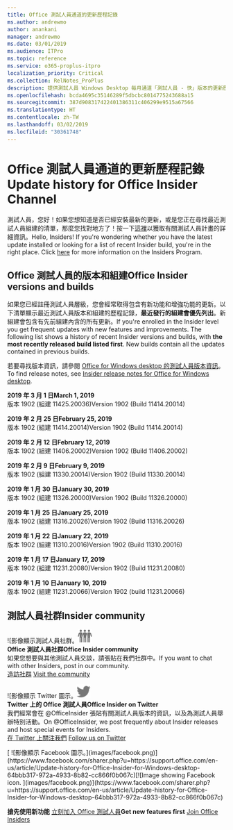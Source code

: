 ```yaml
---
title: Office 測試人員通道的更新歷程記錄
ms.author: andrewmo
author: anankani
manager: andrewmo
ms.date: 03/01/2019
ms.audience: ITPro
ms.topic: reference
ms.service: o365-proplus-itpro
localization_priority: Critical
ms.collection: RelNotes_ProPlus
description: 提供測試人員 Windows Desktop 每月通道「測試人員 - 快」版本的更新歷程記錄
ms.openlocfilehash: bcda4695c35146289f5dbcbc8014775243688a15
ms.sourcegitcommit: 387d908317422401386311c406299e9515a67566
ms.translationtype: HT
ms.contentlocale: zh-TW
ms.lasthandoff: 03/02/2019
ms.locfileid: "30361748"
---
```

# <a name="update-history-for-office-insider-channel"></a><span data-ttu-id="4cca7-103">Office 測試人員通道的更新歷程記錄</span><span class="sxs-lookup"><span data-stu-id="4cca7-103">Update history for Office Insider Channel</span></span>

<span data-ttu-id="4cca7-p101">測試人員，您好！如果您想知道是否已經安裝最新的更新，或是您正在尋找最近測試人員組建的清單，那麼您找對地方了！按一下[這裡](https://insider.office.com/)以獲取有關測試人員計畫的詳細資訊。</span><span class="sxs-lookup"><span data-stu-id="4cca7-p101">Hello, Insiders! If you're wondering whether you have the latest update installed or looking for a list of recent Insider build, you're in the right place. Click [here](https://insider.office.com/) for more information on the Insiders Program.</span></span>

## <a name="office-insider-versions-and-builds"></a><span data-ttu-id="4cca7-107">Office 測試人員的版本和組建</span><span class="sxs-lookup"><span data-stu-id="4cca7-107">Office Insider versions and builds</span></span>

<span data-ttu-id="4cca7-p102">如果您已經註冊測試人員層級，您會經常取得包含有新功能和增強功能的更新。以下清單顯示最近測試人員版本和組建的歷程記錄，**最近發行的組建會優先列出**。新組建會包含有先前組建內含的所有更新。</span><span class="sxs-lookup"><span data-stu-id="4cca7-p102">If you're enrolled in the Insider level you get frequent updates with new features and improvements. The following list shows a history of recent Insider versions and builds, with **the most recently released build listed first**. New builds contain all the updates contained in previous builds.</span></span> 

<span data-ttu-id="4cca7-111">若要尋找版本資訊，請參閱 [Office for Windows desktop 的測試人員版本資訊](https://support.office.com/zh-TW/article/insider-release-notes-for-office-for-windows-desktop-523b3d33-8f46-4c79-b427-fdcf40c0b433)。</span><span class="sxs-lookup"><span data-stu-id="4cca7-111">To find release notes, see [Insider release notes for Office for Windows desktop](https://support.office.com/zh-TW/article/insider-release-notes-for-office-for-windows-desktop-523b3d33-8f46-4c79-b427-fdcf40c0b433).</span></span>

<span data-ttu-id="4cca7-112">**2019 年 3 月 1 日**</span><span class="sxs-lookup"><span data-stu-id="4cca7-112">**March 1, 2019**</span></span><br/> <span data-ttu-id="4cca7-113">版本 1902 (組建 11425.20036)</span><span class="sxs-lookup"><span data-stu-id="4cca7-113">Version 1902 (Build 11414.20014)</span></span><br/> 

<span data-ttu-id="4cca7-114">**2019 年 2 月 25 日**</span><span class="sxs-lookup"><span data-stu-id="4cca7-114">**February 25, 2019**</span></span><br/> <span data-ttu-id="4cca7-115">版本 1902 (組建 11414.20014)</span><span class="sxs-lookup"><span data-stu-id="4cca7-115">Version 1902 (Build 11414.20014)</span></span><br/> 

<span data-ttu-id="4cca7-116">**2019 年 2 月 12 日**</span><span class="sxs-lookup"><span data-stu-id="4cca7-116">**February 12, 2019**</span></span><br/> <span data-ttu-id="4cca7-117">版本 1902 (組建 11406.20002)</span><span class="sxs-lookup"><span data-stu-id="4cca7-117">Version 1902 (Build 11406.20002)</span></span><br/> 

<span data-ttu-id="4cca7-118">**2019 年 2 月 9 日**</span><span class="sxs-lookup"><span data-stu-id="4cca7-118">**February 9, 2019**</span></span><br/> <span data-ttu-id="4cca7-119">版本 1902 (組建 11330.20014)</span><span class="sxs-lookup"><span data-stu-id="4cca7-119">Version 1902 (Build 11330.20014)</span></span><br/> 

<span data-ttu-id="4cca7-120">**2019 年 1 月 30 日**</span><span class="sxs-lookup"><span data-stu-id="4cca7-120">**January 30, 2019**</span></span><br/> <span data-ttu-id="4cca7-121">版本 1902 (組建 11326.20000)</span><span class="sxs-lookup"><span data-stu-id="4cca7-121">Version 1902 (Build 11326.20000)</span></span><br/> 

<span data-ttu-id="4cca7-122">**2019 年 1 月 25 日**</span><span class="sxs-lookup"><span data-stu-id="4cca7-122">**January 25, 2019**</span></span><br/> <span data-ttu-id="4cca7-123">版本 1902 (組建 11316.20026)</span><span class="sxs-lookup"><span data-stu-id="4cca7-123">Version 1902 (Build 11316.20026)</span></span><br/> 

<span data-ttu-id="4cca7-124">**2019 年 1 月 22 日**</span><span class="sxs-lookup"><span data-stu-id="4cca7-124">**January 22, 2019**</span></span><br/> <span data-ttu-id="4cca7-125">版本 1902 (組建 11310.20016)</span><span class="sxs-lookup"><span data-stu-id="4cca7-125">Version 1902 (Build 11310.20016)</span></span><br/> 

<span data-ttu-id="4cca7-126">**2019 年 1 月 17 日**</span><span class="sxs-lookup"><span data-stu-id="4cca7-126">**January 17, 2019**</span></span><br/> <span data-ttu-id="4cca7-127">版本 1902 (組建 11231.20080)</span><span class="sxs-lookup"><span data-stu-id="4cca7-127">Version 1902 (Build 11231.20080)</span></span><br/>

<span data-ttu-id="4cca7-128">**2019 年 1 月 10 日**</span><span class="sxs-lookup"><span data-stu-id="4cca7-128">**January 10, 2019**</span></span><br/> <span data-ttu-id="4cca7-129">版本 1902 (組建 11231.20066)</span><span class="sxs-lookup"><span data-stu-id="4cca7-129">Version 1902 (build 11231.20066)</span></span><br/> 


## <a name="insider-community"></a><span data-ttu-id="4cca7-130">測試人員社群</span><span class="sxs-lookup"><span data-stu-id="4cca7-130">Insider community</span></span>

<span data-ttu-id="4cca7-131">![影像顯示測試人員社群。</span><span class="sxs-lookup"><span data-stu-id="4cca7-131">![Image showing insider community.</span></span> ](images/insidercommunity.png) <br/>
<span data-ttu-id="4cca7-132">**Office 測試人員社群**</span><span class="sxs-lookup"><span data-stu-id="4cca7-132">**Office Insider community**</span></span><br/> <span data-ttu-id="4cca7-133">如果您想要與其他測試人員交談，請張貼在我們社群中。</span><span class="sxs-lookup"><span data-stu-id="4cca7-133">If you want to chat with other Insiders, post in our community.</span></span><br/><span data-ttu-id="4cca7-134"> 
[造訪社群](https://go.microsoft.com/fwlink/?linkid=843493)</span><span class="sxs-lookup"><span data-stu-id="4cca7-134"> 
[Visit the community](https://go.microsoft.com/fwlink/?linkid=843493)</span></span><br/> 

<span data-ttu-id="4cca7-135">![影像顯示 Twitter 圖示。</span><span class="sxs-lookup"><span data-stu-id="4cca7-135">![Image showing twitter icon.</span></span> ](images/twitter.png)<br/>
<span data-ttu-id="4cca7-136">**Twitter 上的 Office 測試人員**</span><span class="sxs-lookup"><span data-stu-id="4cca7-136">**Office Insider on Twitter**</span></span><br/> <span data-ttu-id="4cca7-137">我們經常會在 @OfficeInsider 張貼有關測試人員版本的資訊，以及為測試人員舉辦特別活動。</span><span class="sxs-lookup"><span data-stu-id="4cca7-137">On @OfficeInsider, we post frequently about Insider releases and host special events for Insiders.</span></span><br/><span data-ttu-id="4cca7-138"> 
[在 Twitter 上關注我們](https://go.microsoft.com/fwlink/?linkid=717717)</span><span class="sxs-lookup"><span data-stu-id="4cca7-138"> 
[Follow us on Twitter](https://go.microsoft.com/fwlink/?linkid=717717)</span></span><br/> 

<span data-ttu-id="4cca7-139">
  [
  ![影像顯示 Facebook 圖示。](images/facebook.png)](https://www.facebook.com/sharer.php?u=https://support.office.com/en-us/article/Update-history-for-Office-Insider-for-Windows-desktop-64bbb317-972a-4933-8b82-cc866f0b067c)</span><span class="sxs-lookup"><span data-stu-id="4cca7-139">[![Image showing Facebook icon. ](images/facebook.png)](https://www.facebook.com/sharer.php?u=https://support.office.com/en-us/article/Update-history-for-Office-Insider-for-Windows-desktop-64bbb317-972a-4933-8b82-cc866f0b067c)</span></span>


<span data-ttu-id="4cca7-140">**搶先使用新功能**
[立刻加入 Office 測試人員](https://insider.office.com/)</span><span class="sxs-lookup"><span data-stu-id="4cca7-140">**Get new features first**
[Join Office Insiders](https://insider.office.com/)</span></span>
